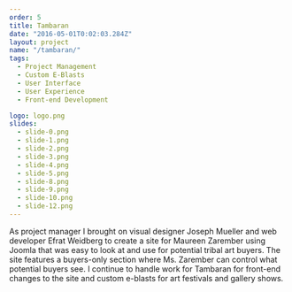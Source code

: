 ```yaml
---
order: 5
title: Tambaran
date: "2016-05-01T0:02:03.284Z"
layout: project
name: "/tambaran/"
tags:
  - Project Management
  - Custom E-Blasts
  - User Interface
  - User Experience
  - Front-end Development

logo: logo.png
slides:
  - slide-0.png
  - slide-1.png
  - slide-2.png
  - slide-3.png
  - slide-4.png
  - slide-5.png
  - slide-8.png
  - slide-9.png
  - slide-10.png
  - slide-12.png
---
```

As project manager I brought on visual designer Joseph Mueller and web developer Efrat Weidberg to create a site for Maureen Zarember using Joomla that was easy to look at and use for potential tribal art buyers. The site features a buyers-only section where Ms. Zarember can control what potential buyers see. I continue to handle work for Tambaran for front-end changes to the site and custom e-blasts for art festivals and gallery shows.
